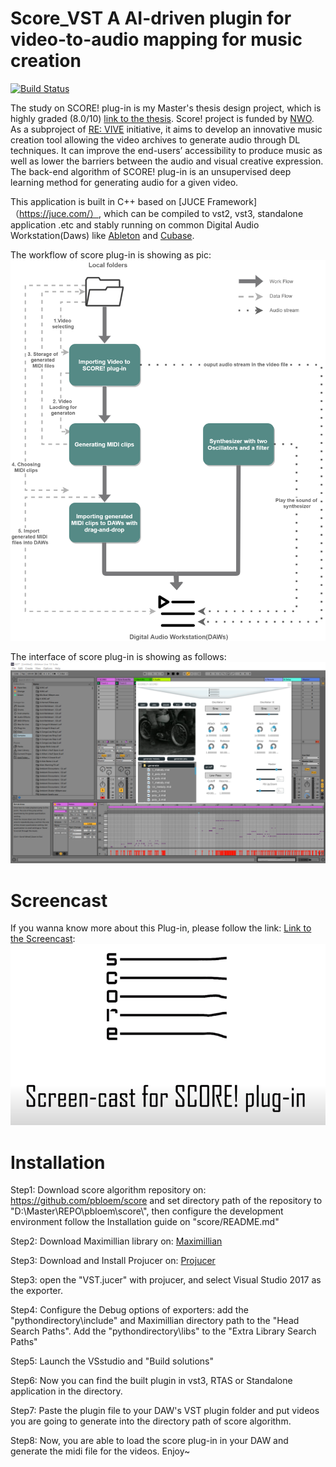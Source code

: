 # Score_VST A AI-driven plugin for video-to-audio mapping for music creation
[![Build Status](https://travis-ci.org/joemccann/dillinger.svg?branch=master)](https://travis-ci.org/joemccann/dillinger)

The study on SCORE! plug-in is my Master's thesis design project, which is highly graded (8.0/10) [link to the thesis](https://publications.beeldengeluid.nl/pub/678/Mailin_Chen_Final_Thesis.pdf). Score! project is funded by [NWO](https://www.nwo.nl/en). As a subproject of [RE: VIVE](https://revivethis.org/) initiative, it aims to
develop an innovative music creation tool allowing the video
archives to generate audio through DL techniques. It can
improve the end-users’ accessibility to produce music as well
as lower the barriers between the audio and visual creative
expression. The back-end algorithm of SCORE! plug-in is an
unsupervised deep learning method for generating audio for a given
video.

This application is built in C++ based on [JUCE Framework]（https://juce.com/）, which can be compiled to vst2, vst3, standalone application .etc and stably running on common Digital Audio Workstation(Daws) like [Ableton](https://www.ableton.com/) and [Cubase](https://new.steinberg.net/cubase/).


The workflow of score plug-in is showing as pic:
![workflow](https://github.com/Gineyc/Score-plug-in/blob/master/img/pipeline.png?raw=true)

The interface of score plug-in is showing as follows:
![interface](https://github.com/Gineyc/Score-plug-in/blob/master/img/screencast.png?raw=true)

# Screencast
If you wanna know more about this Plug-in, please follow the link: [Link to the Screencast](https://youtu.be/VvIqDpT2mGo):
![video](https://github.com/Gineyc/Score-plug-in/blob/master/img/video.png?raw=true)



# Installation

Step1: Download score algorithm repository on: https://github.com/pbloem/score and set directory path of the repository to "D:\\Master\\REPO\\pbloem\\score\\", then configure the development environment follow the Installation guide on "score/README.md"

Step2: Download Maximillian library on: [Maximillian](https://github.com/micknoise/Maximilian)

Step3: Download and Install Projucer on: [Projucer](https://juce.com/discover/projucer)

Step3: open the "VST.jucer" with projucer, and select Visual Studio 2017 as the exporter.

Step4: Configure the Debug options of exporters: add the "pythondirectory\include" and Maximillian directory path to the "Head Search Paths". Add the "pythondirectory\libs" to the "Extra Library Search Paths"

Step5: Launch the VSstudio and "Build solutions"

Step6: Now you can find the built plugin in vst3, RTAS or Standalone application in the directory.

Step7: Paste the plugin file to your DAW's VST plugin folder and put videos you are going to generate into the directory path of score algorithm.  

Step8: Now, you are able to load the score plug-in in your DAW and generate the midi file for the videos. Enjoy~


